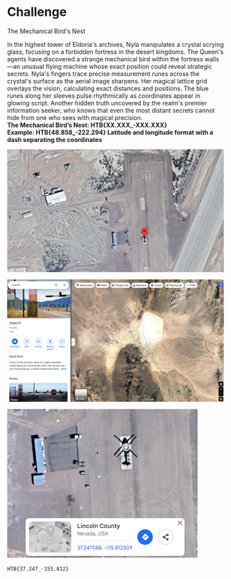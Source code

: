 # Challenge
The Mechanical Bird's Nest

In the highest tower of Eldoria's archives, Nyla manipulates a crystal scrying glass, focusing on a forbidden fortress in the desert kingdoms. The Queen's agents have discovered a strange mechanical bird within the fortress walls—an unusual flying machine whose exact position could reveal strategic secrets. Nyla's fingers trace precise measurement runes across the crystal's surface as the aerial image sharpens. Her magical lattice grid overlays the vision, calculating exact distances and positions. The blue runes along her sleeves pulse rhythmically as coordinates appear in glowing script. Another hidden truth uncovered by the realm's premier information seeker, who knows that even the most distant secrets cannot hide from one who sees with magical precision.  
**The Mechanical Bird’s Nest: HTB{XX.XXX_-XXX.XXX}  
Example: HTB{48.858_-222.294} Latitude and longitude format with a dash separating the coordinates**

![](HTB%20Apocalypse/osint/The%20Mechanical%20Bird's%20Nest/assets/birdnest.png)

![](HTB%20Apocalypse/osint/The%20Mechanical%20Bird's%20Nest/assets/area.png)

![](HTB%20Apocalypse/osint/The%20Mechanical%20Bird's%20Nest/assets/area51.png)

```
HTB{37.247_-155.812}
```
